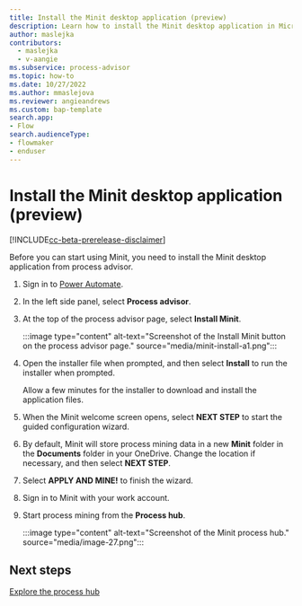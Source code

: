 ```yaml
---
title: Install the Minit desktop application (preview)
description: Learn how to install the Minit desktop application in Microsoft Power Automate process advisor.
author: maslejka
contributors:
  - maslejka
  - v-aangie
ms.subservice: process-advisor
ms.topic: how-to
ms.date: 10/27/2022
ms.author: mmaslejova
ms.reviewer: angieandrews
ms.custom: bap-template
search.app:
- Flow
search.audienceType:
- flowmaker
- enduser
---
```


# Install the Minit desktop application (preview)

[!INCLUDE[cc-beta-prerelease-disclaimer](../includes/cc-beta-prerelease-disclaimer.md)]

Before you can start using Minit, you need to install the Minit desktop application from process advisor.

1. Sign in to [Power Automate](https://flow.microsoft.com).

1. In the left side panel, select **Process advisor**.

1. At the top of the process advisor page, select **Install Minit**.

   :::image type="content" alt-text="Screenshot of the Install Minit button on the process advisor page." source="media/minit-install-a1.png":::

1. Open the installer file when prompted, and then select **Install** to run the installer when prompted.

   Allow a few minutes for the installer to download and install the application files.

1. When the Minit welcome screen opens, select **NEXT STEP** to start the guided configuration wizard.

1. By default, Minit will store process mining data in a new **Minit** folder in the **Documents** folder in your OneDrive. Change the location if necessary, and then select **NEXT STEP**.

1. Select **APPLY AND MINE!** to finish the wizard.

1. Sign in to Minit with your work account.

1. Start process mining from the **Process hub**.

   :::image type="content" alt-text="Screenshot of the Minit process hub." source="media/image-27.png":::

## Next steps

[Explore the process hub](process-hub.md)

